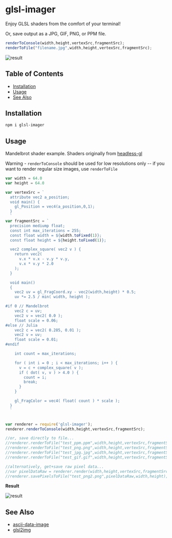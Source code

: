 # glsl-imager

Enjoy GLSL shaders from the comfort of your terminal!

Or, save output as a JPG, GIF, PNG, or PPM file.

```javascript
renderToConsole(width,height,vertexSrc,fragmentSrc);
renderToFile("filename.jpg",width,height,vertexSrc,fragmentSrc);
```

![result](https://i.imgur.com/HpHADzx.png)

## Table of Contents

- [Installation](#installation)
- [Usage](#usage)
- [See Also](#see-also)

## Installation

```sh
npm i glsl-imager
```

## Usage

Mandelbrot shader example. Shaders originally from [headless-gl](https://github.com/stackgl/headless-gl/blob/master/example/fractals/mandelbrot.js)

Warning - `renderToConsole` should be used for low resolutions only -- if you want to render regular size images, use `renderToFile`

```javascript
var width = 64.0
var height = 64.0

var vertexSrc = `
  attribute vec2 a_position;
  void main() {
    gl_Position = vec4(a_position,0,1);
  }
  `
var fragmentSrc = `
  precision mediump float;
  const int max_iterations = 255;
  const float width = ${width.toFixed(1)};
  const float height = ${height.toFixed(1)};

  vec2 complex_square( vec2 v ) {
    return vec2(
      v.x * v.x - v.y * v.y,
      v.x * v.y * 2.0
    );
  }

  void main()
  {
    vec2 uv = gl_FragCoord.xy - vec2(width,height) * 0.5;
    uv *= 2.5 / min( width, height );

#if 0 // Mandelbrot
    vec2 c = uv;
    vec2 v = vec2( 0.0 );
    float scale = 0.06;
#else // Julia
    vec2 c = vec2( 0.285, 0.01 );
    vec2 v = uv;
    float scale = 0.01;
#endif

    int count = max_iterations;

    for ( int i = 0 ; i < max_iterations; i++ ) {
      v = c + complex_square( v );
      if ( dot( v, v ) > 4.0 ) {
        count = i;
        break;
      }
    }

    gl_FragColor = vec4( float( count ) * scale );
  }
  `


var renderer = require('glsl-imager');
renderer.renderToConsole(width,height,vertexSrc,fragmentSrc);

//or, save directly to file...
//renderer.renderToFile("test_ppm.ppm",width,height,vertexSrc,fragmentSrc);
//renderer.renderToFile("test_png.png",width,height,vertexSrc,fragmentSrc);
//renderer.renderToFile("test_jpg.jpg",width,height,vertexSrc,fragmentSrc);
//renderer.renderToFile("test_gif.gif",width,height,vertexSrc,fragmentSrc);

//alternatively, get+save raw pixel data...
//var pixelDataRaw = renderer.render(width,height,vertexSrc,fragmentSrc);
//renderer.savePixelsToFile("test_png2.png",pixelDataRaw,width,height);
```

**Result**

![result](https://i.imgur.com/HpHADzx.png)

## See Also

- [ascii-data-image](https://www.npmjs.com/package/ascii-data-image)
- [glsl2img](https://www.npmjs.com/package/glsl2img)


